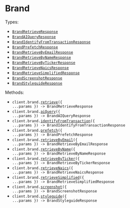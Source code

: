# Brand

Types:

- <code><a href="./src/resources/brand.ts">BrandRetrieveResponse</a></code>
- <code><a href="./src/resources/brand.ts">BrandAIQueryResponse</a></code>
- <code><a href="./src/resources/brand.ts">BrandIdentifyFromTransactionResponse</a></code>
- <code><a href="./src/resources/brand.ts">BrandPrefetchResponse</a></code>
- <code><a href="./src/resources/brand.ts">BrandRetrieveByEmailResponse</a></code>
- <code><a href="./src/resources/brand.ts">BrandRetrieveByNameResponse</a></code>
- <code><a href="./src/resources/brand.ts">BrandRetrieveByTickerResponse</a></code>
- <code><a href="./src/resources/brand.ts">BrandRetrieveNaicsResponse</a></code>
- <code><a href="./src/resources/brand.ts">BrandRetrieveSimplifiedResponse</a></code>
- <code><a href="./src/resources/brand.ts">BrandScreenshotResponse</a></code>
- <code><a href="./src/resources/brand.ts">BrandStyleguideResponse</a></code>

Methods:

- <code title="get /brand/retrieve">client.brand.<a href="./src/resources/brand.ts">retrieve</a>({ ...params }) -> BrandRetrieveResponse</code>
- <code title="post /brand/ai/query">client.brand.<a href="./src/resources/brand.ts">aiQuery</a>({ ...params }) -> BrandAIQueryResponse</code>
- <code title="get /brand/transaction_identifier">client.brand.<a href="./src/resources/brand.ts">identifyFromTransaction</a>({ ...params }) -> BrandIdentifyFromTransactionResponse</code>
- <code title="post /brand/prefetch">client.brand.<a href="./src/resources/brand.ts">prefetch</a>({ ...params }) -> BrandPrefetchResponse</code>
- <code title="get /brand/retrieve-by-email">client.brand.<a href="./src/resources/brand.ts">retrieveByEmail</a>({ ...params }) -> BrandRetrieveByEmailResponse</code>
- <code title="get /brand/retrieve-by-name">client.brand.<a href="./src/resources/brand.ts">retrieveByName</a>({ ...params }) -> BrandRetrieveByNameResponse</code>
- <code title="get /brand/retrieve-by-ticker">client.brand.<a href="./src/resources/brand.ts">retrieveByTicker</a>({ ...params }) -> BrandRetrieveByTickerResponse</code>
- <code title="get /brand/naics">client.brand.<a href="./src/resources/brand.ts">retrieveNaics</a>({ ...params }) -> BrandRetrieveNaicsResponse</code>
- <code title="get /brand/retrieve-simplified">client.brand.<a href="./src/resources/brand.ts">retrieveSimplified</a>({ ...params }) -> BrandRetrieveSimplifiedResponse</code>
- <code title="get /brand/screenshot">client.brand.<a href="./src/resources/brand.ts">screenshot</a>({ ...params }) -> BrandScreenshotResponse</code>
- <code title="get /brand/styleguide">client.brand.<a href="./src/resources/brand.ts">styleguide</a>({ ...params }) -> BrandStyleguideResponse</code>
